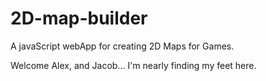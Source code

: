 2D-map-builder
==============

A javaScript webApp for creating 2D Maps for Games.

Welcome Alex, and Jacob... I'm nearly finding my feet here.
